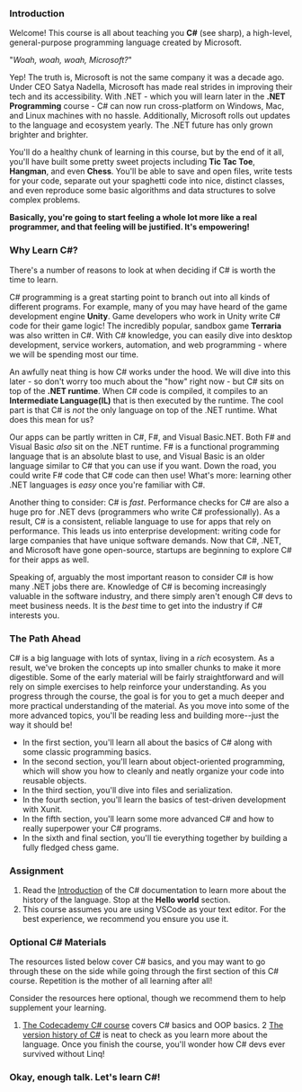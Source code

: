 ### Introduction
Welcome! This course is all about teaching you **C#** (see sharp), a high-level, general-purpose programming language created by Microsoft.

"*Woah, woah, woah, Microsoft?*"

Yep! The truth is, Microsoft is not the same company it was a decade ago. Under CEO Satya Nadella, Microsoft has made real strides in improving their tech and its accessibility. With .NET - which you will learn later in the **.NET Programming** course - C# can now run cross-platform on Windows, Mac, and Linux machines with no hassle. Additionally, Microsoft rolls out updates to the language and ecosystem yearly. The .NET future has only grown brighter and brighter.

You'll do a healthy chunk of learning in this course, but by the end of it all, you'll have built some pretty sweet projects including **Tic Tac Toe**, **Hangman**, and even **Chess**. You'll be able to save and open files, write tests for your code, separate out your spaghetti code into nice, distinct classes, and even reproduce some basic algorithms and data structures to solve complex problems.

**Basically, you're going to start feeling a whole lot more like a real programmer, and that feeling will be justified. It's empowering!**

### Why Learn C#?
There's a number of reasons to look at when deciding if C# is worth the time to learn.

C# programming is a great starting point to branch out into all kinds of different programs. For example, many of you may have heard of the game development engine **Unity**. Game developers who work in Unity write C# code for their game logic! The incredibly popular, sandbox game **Terraria** was also written in C#. With C# knowledge, you can easily dive into desktop development, service workers, automation, and web programming - where we will be spending most our time.

An awfully neat thing is how C# works under the hood. We will dive into this later - so don't worry too much about the "how" right now - but C# sits on top of the **.NET runtime**. When C# code is compiled, it compiles to an **Intermediate Language(IL)** that is then executed by the runtime. The cool part is that C# is *not* the only language on top of the .NET runtime. What does this mean for us? 

Our apps can be partly written in C#, F#, and Visual Basic.NET. Both F# and Visual Basic *also* sit on the .NET runtime. F# is a functional programming language that is an absolute blast to use, and Visual Basic is an older language similar to C# that you can use if you want. Down the road, you could write F# code that C# code can then use! What's more: learning other .NET languages is *easy* once you're familiar with C#.

Another thing to consider: C# is *fast*. Performance checks for C# are also a huge pro for .NET devs (programmers who write C# professionally). As a result, C# is a consistent, reliable language to use for apps that rely on performance. This leads us into enterprise development: writing code for large companies that have unique software demands. Now that C#, .NET, and Microsoft have gone open-source, startups are beginning to explore C# for their apps as well.

Speaking of, arguably the most important reason to consider C# is how many .NET jobs there are. Knowledge of C# is becoming increasingly valuable in the software industry, and there simply aren't enough C# devs to meet business needs. It is the *best* time to get into the industry if C# interests you.

### The Path Ahead
C# is a big language with lots of syntax, living in a *rich* ecosystem. As a result, we've broken the concepts up into smaller chunks to make it more digestible. Some of the early material will be fairly straightforward and will rely on simple exercises to help reinforce your understanding. As you progress through the course, the goal is for you to get a much deeper and more practical understanding of the material. As you move into some of the more advanced topics, you'll be reading less and building more--just the way it should be!

* In the first section, you'll learn all about the basics of C# along with some classic programming basics.
* In the second section, you'll learn about object-oriented programming, which will show you how to cleanly and neatly organize your code into reusable objects.
* In the third section, you'll dive into files and serialization.
* In the fourth section, you'll learn the basics of test-driven development with Xunit.
* In the fifth section, you'll learn some more advanced C# and how to really superpower your C# programs.
* In the sixth and final section, you'll tie everything together by building a fully fledged chess game.

### Assignment

<div class="lesson-content__panel" markdown="1">

1. Read the [Introduction](https://docs.microsoft.com/en-us/dotnet/csharp/tour-of-csharp/) of the C# documentation to learn more about the history of the language. Stop at the **Hello world** section.
2. This course assumes you are using VSCode as your text editor. For the best experience, we recommend you ensure you use it.
</div>

### Optional C# Materials
The resources listed below cover C# basics, and you may want to go through these on the side while going through the first section of this C# course. Repetition is the mother of all learning after all!

Consider the resources here optional, though we recommend them to help supplement your learning.

1. [The Codecademy C# course](https://www.codecademy.com/learn/learn-c-sharp) covers C# basics and OOP basics.
2 [The version history of C#](https://docs.microsoft.com/en-us/dotnet/csharp/whats-new/csharp-version-history) is neat to check as you learn more about the language. Once you finish the course, you'll wonder how C# devs ever survived without Linq!

### Okay, enough talk. Let's learn C#!